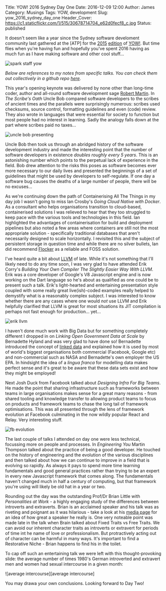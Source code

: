 Title: YOW! 2016 Sydney Day One 
Date: 2016-12-09 12:00
Author: James 
Category: Musings 
Tags: YOW, development
Slug: yow_2016_sydney_day_one
Header_Cover: https://c1.staticflickr.com/1/515/30678714704_e62d0fecf8_c.jpg
Status: published

It doesn't seem like a year since the Sydney software develoment community last gathered at the [ATP] for the [2015][yow 2015 day one] [edition][yow 2015 day two] of [YOW!][yow sydney]. But time flies when yu're having fun and hopefully you've spent 2016 having as much fun as I have making software and other cool stuff... 

![spark staff yow][spark staff yow]

<!-- PELICAN_END_SUMMARY -->

_Below are references to my notes from specific talks. You can check them out collectively in a github repo [here][notes]._

This year's opening keynote was delivered by none other than long-time coder, author and all-round software development sage [Robert Martin][uncle bob]. In _The Scribe's Oath_ Uncle Bob compared software developers to the scribes of ancient times and the parallels were surprisingly numerous: scribes used checksums, source control, formatting guidelines and even (code) review. They also wrote in languages that were essential for society to function but most people had no interest in learning. Sadly the analogy falls down at the part where scribes paid no taxes...  

![uncle bob presenting][uncle bob presenting]

Uncle Bob then took us through an abridged history of the software development industry and made the interesting point that the number of software developers in existence _doubles roughly every 5 years_. This is an astonishing number which points to the perpetual lack of experience in the field. Bob drew attention to the risks this poses as software becomes ever more necessary to our daily lives and presented the beginnings of a set of guidelines that might be used by developers to self-regulate. If one day a software bug causes the deaths of a large number of people, there will be no excuses...

As we're continuing down the path of Containerising All The Things in my day job I wasn't going to miss Ian Crosby's _Going Cloud Native with Docker_. As a consultant who helps organisations transition to cloud-based, containerised solutions I was relieved to hear that they too struggled to keep pace with the various tools and technologies in this field. Ian highlighted the advantages of containerisation for build and deployment pipelines but also noted a few areas where containers are still not the most appropriate solution - specifically traditional databases that aren't necessarily designed to scale horizontally. I revisited this and the subject of persistent storage in question time and while there are no silver bullets, Ian did recommend [Flocker][flocker] as a reliable and FOSS solution.

I've heard quite a bit about [LLVM][llvm] of late. While it's not something that I'll likely need to do any time soon, I was very glad to have attended Erik Corry's _Building Your Own Compiler The Slightly Easier Way With LLVM_. Erik was a core developer of Google's V8 Javascript engine and is now working on the Dart language so he's about as qualified as one could be to present such a talk. Erik's light-hearted and entertaining presentation style coupled with some really great live(ish)-coded examples really helped to demystify what is a reasonably complex subject. I was interested to know whether there are any cases where one would _not_ use LLVM and Erik helpfully clarified that LLVM is great for most situations its JIT compilation is perhaps not fast enough for production... yet...

![erik llvm][erik llvm]

I haven't done much work with Big Data but for something completely different I dropped in on _Linking Open Government Data at Scale_ by Bernadette Hyland and was very glad to have done so! Bernadette introduced the concept of [linked data][linked data] and explained how it is used by most of world's biggest organisations both commercial (Facebook, Google etc) and non-commercial such as NASA and Bernadette's own employer the US EPA. In hindsight the idea of a _lingua franca_ for modelling data makes perfect sense and it's great to be aware that these data sets exist and how they might be employed!

Next Josh Duck from Facebook talked about _Designing Infra For Big Teams_. He made the point that sharing infrastructure such as frameworks between teams in large organisations makes sense for a great many reasons - from shared tooling and knowledge transfer to allowing product teams to focus on products and framework teams to chase the long tail of framework optimisations. This was all presented through the lens of framework evolution at Facebook culminating in the now wildly popular React and Relay. Very interesting stuff.

![fb evolution][fb evolution]

The last couple of talks I attended on day one were less technical, focussing more on people and processes. In _Engineering You_ Martin Thompson talked about the practice of being a good developer. He touched on the history of engineering and the evolution of the various disciplines and then talked about how we can continue to improve in a field that is evolving so rapidly. As always it pays to spend more time learning fundamentals and good general practices rather than trying to be an expert in every new Javascript framework that comes along. The fundamentals haven't changed much in half a century of computing, but that framework you're using will likely be old hat in a year or two.

Rounding out the day was the outstanding Prof/Dr Brian Little with _Personalities at Work_ - a highly engaging study of the differences between introverts and extraverts. Brian is an acclaimed speaker and his talk was as riveting and poignant as it was hilarious - take a look at his [media page][brian little videos] for an idea of how great a speaker he really is. One very noteable point was made late in the talk when Brain talked about Fixed Traits vs Free Traits. We can avoid our inherent character traits as introverts or extravert for periods of time int he name of love or professionalism. But protractively acting out of character can be harmful in many ways. It's important to find a Restorative Niche - Brian happens to find his in the toilet.

To cap off such an entertaining talk we were left with this thought-provoking slide: the average number of times 1980's German introverted and extravert men and women had sexual intercourse in a given month:

![average intercourse][average intercourse]

You may drawa your own conclusions. Looking forward to Day Two! 

[yow 2015 day one]:/yow_2015_sydney_day_one
[yow 2015 day two]:/yow_2015_sydney_day_two
[yow sydney]:http://sydney.yowconference.com.au
[notes]:https://github.com/amorphic/yow_2016
[australian technology park]:http://www.atp.com.au
[sparkcc]:http://sparkcc.org

[spark staff yow]: https://c1.staticflickr.com/1/515/30678714704_e62d0fecf8_c.jpg
[spark staff train]: https://c6.staticflickr.com/1/716/30710372533_b098ffb3f2_c.jpg
[uncle bob presenting]: https://c6.staticflickr.com/1/507/31519507285_db42883ef7_c.jpg
[uncle bob]: https://en.wikipedia.org/wiki/Robert_Cecil_Martin
[flocker]: https://clusterhq.com/flocker/introduction
[llvm]: http://llvm.org
[linked data]: https://en.wikipedia.org/wiki/Linked_data
[epa]: https://www.epa.gov
[erik llvm]: https://c7.staticflickr.com/1/654/30678780974_c8c54f63fb_c.jpg
[fb evolution]: https://c7.staticflickr.com/6/5585/31148222590_e83d80e250_c.jpg
[brian little videos]:http://www.brianrlittle.com/Topics/media/
